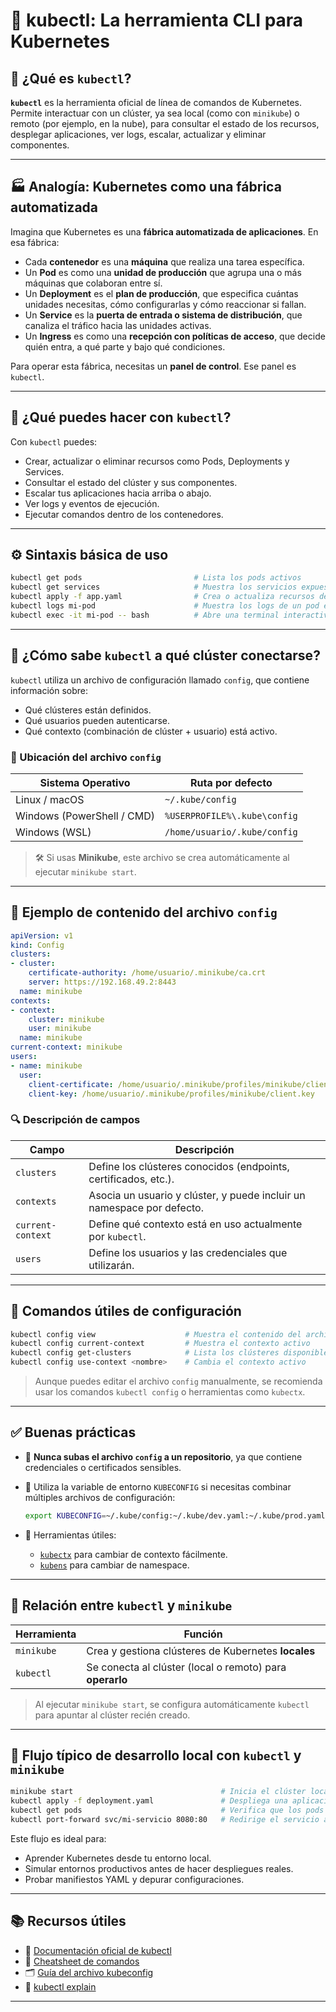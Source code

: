# 🧰 kubectl: La herramienta CLI para Kubernetes

## 📌 ¿Qué es `kubectl`?

**`kubectl`** es la herramienta oficial de línea de comandos de Kubernetes. Permite interactuar con un clúster, ya sea local (como con `minikube`) o remoto (por ejemplo, en la nube), para consultar el estado de los recursos, desplegar aplicaciones, ver logs, escalar, actualizar y eliminar componentes.

---

## 🏭 Analogía: Kubernetes como una fábrica automatizada

Imagina que Kubernetes es una **fábrica automatizada de aplicaciones**. En esa fábrica:

- Cada **contenedor** es una **máquina** que realiza una tarea específica.
- Un **Pod** es como una **unidad de producción** que agrupa una o más máquinas que colaboran entre sí.
- Un **Deployment** es el **plan de producción**, que especifica cuántas unidades necesitas, cómo configurarlas y cómo reaccionar si fallan.
- Un **Service** es la **puerta de entrada o sistema de distribución**, que canaliza el tráfico hacia las unidades activas.
- Un **Ingress** es como una **recepción con políticas de acceso**, que decide quién entra, a qué parte y bajo qué condiciones.

Para operar esta fábrica, necesitas un **panel de control**. Ese panel es `kubectl`.

---

## 🧭 ¿Qué puedes hacer con `kubectl`?

Con `kubectl` puedes:

- Crear, actualizar o eliminar recursos como Pods, Deployments y Services.
- Consultar el estado del clúster y sus componentes.
- Escalar tus aplicaciones hacia arriba o abajo.
- Ver logs y eventos de ejecución.
- Ejecutar comandos dentro de los contenedores.

---

## ⚙️ Sintaxis básica de uso

```bash
kubectl get pods                         # Lista los pods activos
kubectl get services                     # Muestra los servicios expuestos
kubectl apply -f app.yaml                # Crea o actualiza recursos desde un manifiesto YAML
kubectl logs mi-pod                      # Muestra los logs de un pod específico
kubectl exec -it mi-pod -- bash          # Abre una terminal interactiva dentro del pod
````

---

## 📁 ¿Cómo sabe `kubectl` a qué clúster conectarse?

`kubectl` utiliza un archivo de configuración llamado `config`, que contiene información sobre:

* Qué clústeres están definidos.
* Qué usuarios pueden autenticarse.
* Qué contexto (combinación de clúster + usuario) está activo.

### 📍 Ubicación del archivo `config`

| Sistema Operativo          | Ruta por defecto             |
| -------------------------- | ---------------------------- |
| Linux / macOS              | `~/.kube/config`             |
| Windows (PowerShell / CMD) | `%USERPROFILE%\.kube\config` |
| Windows (WSL)              | `/home/usuario/.kube/config` |

> 🛠 Si usas **Minikube**, este archivo se crea automáticamente al ejecutar `minikube start`.

---

## 🧾 Ejemplo de contenido del archivo `config`

```yaml
apiVersion: v1
kind: Config
clusters:
- cluster:
    certificate-authority: /home/usuario/.minikube/ca.crt
    server: https://192.168.49.2:8443
  name: minikube
contexts:
- context:
    cluster: minikube
    user: minikube
  name: minikube
current-context: minikube
users:
- name: minikube
  user:
    client-certificate: /home/usuario/.minikube/profiles/minikube/client.crt
    client-key: /home/usuario/.minikube/profiles/minikube/client.key
```

### 🔍 Descripción de campos

| Campo             | Descripción                                                            |
| ----------------- | ---------------------------------------------------------------------- |
| `clusters`        | Define los clústeres conocidos (endpoints, certificados, etc.).        |
| `contexts`        | Asocia un usuario y clúster, y puede incluir un namespace por defecto. |
| `current-context` | Define qué contexto está en uso actualmente por `kubectl`.             |
| `users`           | Define los usuarios y las credenciales que utilizarán.                 |

---

## 🔧 Comandos útiles de configuración

```bash
kubectl config view                    # Muestra el contenido del archivo config
kubectl config current-context         # Muestra el contexto activo
kubectl config get-clusters            # Lista los clústeres disponibles
kubectl config use-context <nombre>    # Cambia el contexto activo
```

> Aunque puedes editar el archivo `config` manualmente, se recomienda usar los comandos `kubectl config` o herramientas como `kubectx`.

---

## ✅ Buenas prácticas

* 🔐 **Nunca subas el archivo `config` a un repositorio**, ya que contiene credenciales o certificados sensibles.

* 🧩 Utiliza la variable de entorno `KUBECONFIG` si necesitas combinar múltiples archivos de configuración:

  ```bash
  export KUBECONFIG=~/.kube/config:~/.kube/dev.yaml:~/.kube/prod.yaml
  ```

* 🧭 Herramientas útiles:

  * [`kubectx`](https://github.com/ahmetb/kubectx) para cambiar de contexto fácilmente.
  * [`kubens`](https://github.com/ahmetb/kubectx) para cambiar de namespace.

---

## 🧩 Relación entre `kubectl` y `minikube`

| Herramienta | Función                                                  |
| ----------- | -------------------------------------------------------- |
| `minikube`  | Crea y gestiona clústeres de Kubernetes **locales**      |
| `kubectl`   | Se conecta al clúster (local o remoto) para **operarlo** |

> Al ejecutar `minikube start`, se configura automáticamente `kubectl` para apuntar al clúster recién creado.

---

## 🚀 Flujo típico de desarrollo local con `kubectl` y `minikube`

```bash
minikube start                                 # Inicia el clúster local
kubectl apply -f deployment.yaml               # Despliega una aplicación
kubectl get pods                               # Verifica que los pods estén corriendo
kubectl port-forward svc/mi-servicio 8080:80   # Redirige el servicio al puerto local
```

Este flujo es ideal para:

* Aprender Kubernetes desde tu entorno local.
* Simular entornos productivos antes de hacer despliegues reales.
* Probar manifiestos YAML y depurar configuraciones.

---

## 📚 Recursos útiles

* 📘 [Documentación oficial de kubectl](https://kubernetes.io/docs/reference/kubectl/)
* 📝 [Cheatsheet de comandos](https://kubernetes.io/docs/reference/kubectl/cheatsheet/)
* 🗂️ [Guía del archivo kubeconfig](https://kubernetes.io/docs/concepts/configuration/organize-cluster-access-kubeconfig/)
* 🔎 [kubectl explain](https://kubernetes.io/docs/reference/generated/kubectl/kubectl-commands#explain)

---

